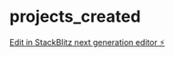 # projects_created

[Edit in StackBlitz next generation editor ⚡️](https://stackblitz.com/~/github.com/arashhaydarirose/projects_created)